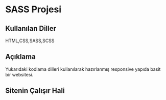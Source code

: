 <h1>SASS Projesi</h1>

<h2>Kullanılan Diller</h2>

<p>HTML,CSS,SASS,SCSS</p>

<h2>Açıklama</h2>

<p>Yukarıdaki kodlama dilleri kullanılarak hazırlanmış responsive yapıda basit bir websitesi.</p>

<h2>Sitenin Çalışır Hali</h2>

<img src="/images/ekran.gif" alt="">
